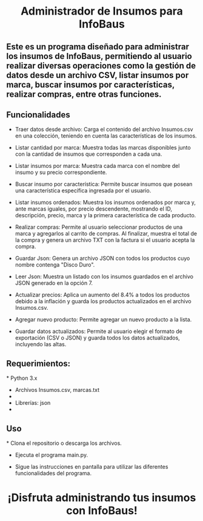 <div align="center">
   <h1>Administrador de Insumos para InfoBaus</h1>
</div>
<div>
  <h2>Este es un programa diseñado para administrar los insumos de InfoBaus, permitiendo al usuario realizar diversas operaciones como la gestión de datos desde un archivo CSV, listar insumos por marca, buscar insumos por características, realizar compras, entre otras funciones.</h2>
</div>

<h2>Funcionalidades</h2>

* Traer datos desde archivo: Carga el contenido del archivo Insumos.csv en una colección, teniendo en cuenta las características de los insumos.

* Listar cantidad por marca: Muestra todas las marcas disponibles junto con la cantidad de insumos que corresponden a cada una.

* Listar insumos por marca: Muestra cada marca con el nombre del insumo y su precio correspondiente.

* Buscar insumo por característica: Permite buscar insumos que posean una característica específica ingresada por el usuario.

* Listar insumos ordenados: Muestra los insumos ordenados por marca y, ante marcas iguales, por precio descendente, mostrando el ID, descripción, precio, marca y la primera característica de cada producto.

* Realizar compras: Permite al usuario seleccionar productos de una marca y agregarlos al carrito de compras. Al finalizar, muestra el total de la compra y genera un archivo TXT con la factura si el usuario acepta la compra.

* Guardar Json: Genera un archivo JSON con todos los productos cuyo nombre contenga "Disco Duro".

* Leer Json: Muestra un listado con los insumos guardados en el archivo JSON generado en la opción 7.

* Actualizar precios: Aplica un aumento del 8.4% a todos los productos debido a la inflación y guarda los productos actualizados en el archivo Insumos.csv.

* Agregar nuevo producto: Permite agregar un nuevo producto a la lista.

* Guardar datos actualizados: Permite al usuario elegir el formato de exportación (CSV o JSON) y guarda todos los datos actualizados, incluyendo las altas.

<h2>Requerimientos: </h2>
* Python 3.x

* Archivos Insumos.csv, marcas.txt
* 
* Librerías: json
* 
<h2>Uso</h2>
* Clona el repositorio o descarga los archivos.

* Ejecuta el programa main.py.
  
* Sigue las instrucciones en pantalla para utilizar las diferentes funcionalidades del programa.

<div align="center">
  <h1>¡Disfruta administrando tus insumos con InfoBaus!</h1>
